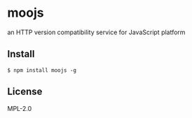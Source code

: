 # moojs

an HTTP version compatibility service for JavaScript platform

## Install

```
$ npm install moojs -g
```

## License

MPL-2.0
